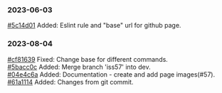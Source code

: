 ### 2023-06-03

[#5c14d01](https://github.com/AndrewMaksimchuk/radiomag/commit/5c14d01) Added: Eslint rule and "base" url for github page.

### 2023-08-04

[#cf81639](https://github.com/AndrewMaksimchuk/radiomag/commit/cf81639) Fixed: Change base for different commands.  
[#5bacc0c](https://github.com/AndrewMaksimchuk/radiomag/commit/5bacc0c) Added: Merge branch 'iss57' into dev.  
[#04e4c6a](https://github.com/AndrewMaksimchuk/radiomag/commit/04e4c6a) Added: Documentation - create and add page images(#57).  
[#61a1114](https://github.com/AndrewMaksimchuk/radiomag/commit/61a1114) Added: Changes from git commit.
